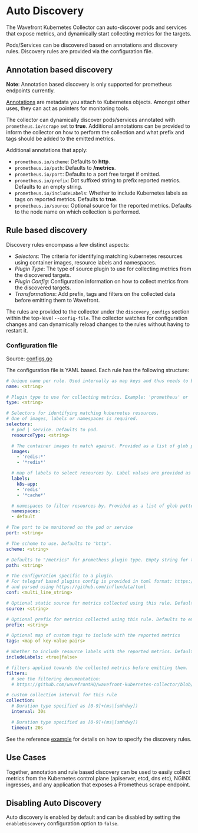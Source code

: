 # Auto Discovery

The Wavefront Kubernetes Collector can auto-discover pods and services that expose metrics, and dynamically start collecting metrics for the targets.

Pods/Services can be discovered based on annotations and discovery rules. Discovery rules are provided via the configuration file.

## Annotation based discovery
**Note**: Annotation based discovery is only supported for prometheus endpoints currently.

[Annotations](https://kubernetes.io/docs/concepts/overview/working-with-objects/annotations/) are metadata you attach to Kubernetes objects. Amongst other uses, they can act as pointers for monitoring tools.

The collector can dynamically discover pods/services annotated with `prometheus.io/scrape` set to **true**. Additional annotations can be provided to inform the collector on how to perform the collection and what prefix and tags should be added to the emitted metrics.

Additional annotations that apply:
- `prometheus.io/scheme`: Defaults to **http**.
- `prometheus.io/path`: Defaults to **/metrics**.
- `prometheus.io/port`: Defaults to a port free target if omitted.
- `prometheus.io/prefix`: Dot suffixed string to prefix reported metrics. Defaults to an empty string.
- `prometheus.io/includeLabels`: Whether to include Kubernetes labels as tags on reported metrics. Defaults to **true**.
- `prometheus.io/source`: Optional source for the reported metrics. Defaults to the node name on which collection is performed.

## Rule based discovery
Discovery rules encompass a few distinct aspects:
- *Selectors*: The criteria for identifying matching kubernetes resources using container images, resource labels and namespaces.
- *Plugin Type*: The type of source plugin to use for collecting metrics from the discovered targets.
- *Plugin Config*: Configuration information on how to collect metrics from the discovered targets.
- *Transformations*: Add prefix, tags and filters on the collected data before emitting them to Wavefront.

The rules are provided to the collector under the `discovery_configs` section within the top-level `--config-file`. The collector watches for configuration changes and can dynamically reload changes to the rules without having to restart it.

### Configuration file
Source: [configs.go](https://github.com/wavefrontHQ/wavefront-kubernetes-collector/blob/master/internal/discovery/configs.go)

The configuration file is YAML based. Each rule has the following structure:
```yaml
# Unique name per rule. Used internally as map keys and thus needs to be unique per rule.
name: <string>

# Plugin type to use for collecting metrics. Example: 'prometheus' or 'telegraf/redis'
type: <string>

# Selectors for identifying matching kubernetes resources.
# One of images, labels or namespaces is required.
selectors:
  # pod | service. Defaults to pod.
  resourceType: <string>

  # The container images to match against. Provided as a list of glob pattern strings. Ex: 'redis*'
  images:
    - 'redis:*'
    - '*redis*'

  # map of labels to select resources by. Label values are provided as a list of glob pattern strings.
  labels:
    k8s-app:
    - 'redis'
    - '*cache*'

  # namespaces to filter resources by. Provided as a list of glob pattern strings.
  namespaces:
  - default

# The port to be monitored on the pod or service
port: <string>

# The scheme to use. Defaults to "http".
scheme: <string>

# Defaults to "/metrics" for prometheus plugin type. Empty string for telegraf plugins.
path: <string>

# The configuration specific to a plugin.
# For telegraf based plugins config is provided in toml format: https://github.com/toml-lang/toml
# and parsed using https://github.com/influxdata/toml
conf: <multi_line_string>

# Optional static source for metrics collected using this rule. Defaults to agent node name.
source: <string>

# Optional prefix for metrics collected using this rule. Defaults to empty string.
prefix: <string>

# Optional map of custom tags to include with the reported metrics
tags: <map of key-value pairs>

# Whether to include resource labels with the reported metrics. Defaults to "true".
includeLabels: <true|false>

# filters applied towards the collected metrics before emitting them.
filters:
  # see the filtering documentation:
  # https://github.com/wavefrontHQ/wavefront-kubernetes-collector/blob/master/docs/filtering.md

# custom collection interval for this rule
collection:
  # Duration type specified as [0-9]+(ms|[smhdwy])
  interval: 30s

  # Duration type specified as [0-9]+(ms|[smhdwy])
  timeout: 20s
```
See the reference [example](https://github.com/wavefrontHQ/wavefront-kubernetes-collector/blob/master/deploy/examples/conf.example.yaml) for details on how to specify the discovery rules.

## Use Cases
Together, annotation and rule based discovery can be used to easily collect metrics from the Kubernetes control plane (apiserver, etcd, dns etc), NGINX ingresses, and any application that exposes a Prometheus scrape endpoint.

## Disabling Auto Discovery
Auto discovery is enabled by default and can be disabled by setting the `enableDiscovery` configuration option to `false`.

